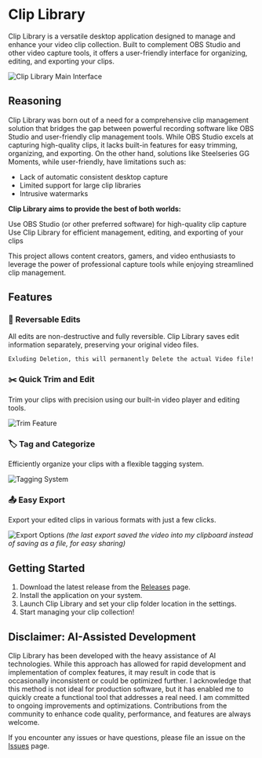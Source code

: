 # Clip Library

Clip Library is a versatile desktop application designed to manage and enhance your video clip collection. Built to complement OBS Studio and other video capture tools, it offers a user-friendly interface for organizing, editing, and exporting your clips.

![Clip Library Main Interface](https://github.com/user-attachments/assets/f7b6572c-3c45-4751-8b98-2215b6061b29)

## Reasoning

Clip Library was born out of a need for a comprehensive clip management solution that bridges the gap between powerful recording software like OBS Studio and user-friendly clip management tools. While OBS Studio excels at capturing high-quality clips, it lacks built-in features for easy trimming, organizing, and exporting. On the other hand, solutions like Steelseries GG Moments, while user-friendly, have limitations such as:


 - Lack of automatic consistent desktop capture
 - Limited support for large clip libraries
 - Intrusive watermarks 




**Clip Library aims to provide the best of both worlds:**

Use OBS Studio (or other preferred software) for high-quality clip capture
Use Clip Library for efficient management, editing, and exporting of your clips

This project allows content creators, gamers, and video enthusiasts to leverage the power of professional capture tools while enjoying streamlined clip management.

## Features

### 🔄 Reversable Edits
All edits are non-destructive and fully reversible.
Clip Library saves edit information separately, preserving your original video files.

`Exluding Deletion, this will permanently Delete the actual Video file!`

### ✂️ Quick Trim and Edit
Trim your clips with precision using our built-in video player and editing tools.

![Trim Feature](https://github.com/user-attachments/assets/9738caec-8d56-4a1c-b16e-2d39cdd1e2cf)

### 🏷️ Tag and Categorize
Efficiently organize your clips with a flexible tagging system.

![Tagging System](https://github.com/user-attachments/assets/ca740ac9-d208-40c6-8272-36ce5b114cfb)

### 📤 Easy Export
Export your edited clips in various formats with just a few clicks.

![Export Options](https://github.com/user-attachments/assets/11b54022-df2c-4bea-882c-4a25539b5491)
_(the last export saved the video into my clipboard instead of saving as a file, for easy sharing)_


## Getting Started

1. Download the latest release from the [Releases](https://github.com/yuma-dev/clip-library/releases) page.
2. Install the application on your system.
3. Launch Clip Library and set your clip folder location in the settings.
4. Start managing your clip collection!

## Disclaimer: AI-Assisted Development

Clip Library has been developed with the heavy assistance of AI technologies. 
While this approach has allowed for rapid development and implementation of complex features, it may result in code that is occasionally inconsistent or could be optimized further.
I acknowledge that this method is not ideal for production software, but it has enabled me to quickly create a functional tool that addresses a real need.
I am committed to ongoing improvements and optimizations.
Contributions from the community to enhance code quality, performance, and features are always welcome.

If you encounter any issues or have questions, please file an issue on the [Issues](https://github.com/yuma-dev/clip-library/issues) page.
